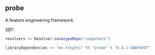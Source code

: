 ## probe
A feature engineering framework

SBT:

```scala
resolvers += Resolver.sonatypeRepo("snapshots")

libraryDependencies += "me.tongfei" %% "probe" % "0.4.1-SNAPSHOT"
```
